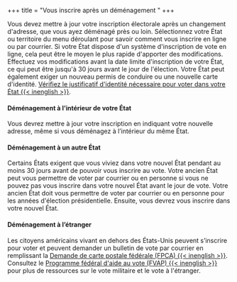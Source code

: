 +++
title = "Vous inscrire après un déménagement "
+++

Vous devez mettre à jour votre inscription électorale après un changement d'adresse, que vous ayez déménagé près ou loin. Sélectionnez votre État ou territoire du menu déroulant pour savoir comment vous inscrire en ligne ou par courrier. Si votre État dispose d'un système d'inscription de vote en ligne, cela peut être le moyen le plus rapide d'apporter des modifications. Effectuez vos modifications avant la date limite d'inscription de votre État, ce qui peut être jusqu'à 30 jours avant le jour de l'élection. Votre État peut également exiger un nouveau permis de conduire ou une nouvelle carte d'identité. [Vérifiez le justificatif d'identité nécessaire pour voter dans votre État {{< inenglish >}}](https://www.ncsl.org/research/elections-and-campaigns/voter-id.aspx#Laws%20in%20Effect).

#### Déménagement à l’intérieur de votre État

Vous devrez mettre à jour votre inscription en indiquant votre nouvelle adresse, même si vous déménagez à l’intérieur du même État.

#### Déménagement à un autre État

Certains États exigent que vous viviez dans votre nouvel État pendant au moins 30 jours avant de pouvoir vous inscrire au vote. Votre ancien État peut vous permettre de voter par courrier ou en personne si vous ne pouvez pas vous inscrire dans votre nouvel État avant le jour de vote. Votre ancien État doit vous permettre de voter par courrier ou en personne pour les années d'élection présidentielle. Ensuite, vous devrez vous inscrire dans votre nouvel État.

#### Déménagement à l’étranger

Les citoyens américains vivant en dehors des États-Unis peuvent s’inscrire pour voter et peuvent demander un bulletin de vote par courrier en remplissant la [Demande de carte postale fédérale (FPCA) {{< inenglish >}}](https://www.fvap.gov/eo/overview/materials/forms). Consultez le [Programme fédéral d'aide au vote (FVAP) {{< inenglish >}}](https://www.fvap.gov/) pour plus de ressources sur le vote militaire et le vote à l'étranger.
